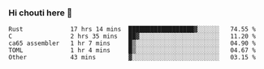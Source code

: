 ### Hi chouti here 👋


<!--START_SECTION:waka-->

```text
Rust             17 hrs 14 mins  ██████████████████▓░░░░░░   74.55 %
C                2 hrs 35 mins   ██▓░░░░░░░░░░░░░░░░░░░░░░   11.20 %
ca65 assembler   1 hr 7 mins     █▒░░░░░░░░░░░░░░░░░░░░░░░   04.90 %
TOML             1 hr 4 mins     █▒░░░░░░░░░░░░░░░░░░░░░░░   04.67 %
Other            43 mins         ▓░░░░░░░░░░░░░░░░░░░░░░░░   03.15 %
```

<!--END_SECTION:waka-->

<!--
**l0nl1f3/l0nl1f3** is a ✨ _special_ ✨ repository because its `README.md` (this file) appears on your GitHub profile.

Here are some ideas to get you started:

- 🔭 I’m currently working on ...
- 🌱 I’m currently learning ...
- 👯 I’m looking to collaborate on ...
- 🤔 I’m looking for help with ...
- 💬 Ask me about ...
- 📫 How to reach me: ...
- 😄 Pronouns: ...
- ⚡ Fun fact: ...
-->
